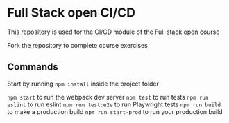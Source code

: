 # Full Stack open CI/CD

This repository is used for the CI/CD module of the Full stack open course

Fork the repository to complete course exercises

## Commands

Start by running `npm install` inside the project folder

`npm start` to run the webpack dev server
`npm test` to run tests
`npm run eslint` to run eslint
`npm run test:e2e` to run Playwright tests
`npm run build` to make a production build
`npm run start-prod` to run your production build
